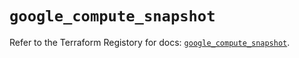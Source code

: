 # `google_compute_snapshot`

Refer to the Terraform Registory for docs: [`google_compute_snapshot`](https://registry.terraform.io/providers/hashicorp/google/4.81.0/docs/resources/compute_snapshot).
